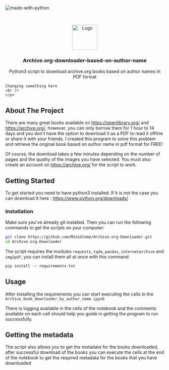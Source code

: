 ![made-with-python](https://img.shields.io/badge/Made%20with-Python3-brightgreen)

<!-- LOGO -->
<br />
<p align="center">
  <img src="https://user-images.githubusercontent.com/54740007/108192715-e5958c80-7114-11eb-8240-e884895bb45f.png" alt="Logo" width="80" height="80">

  <h3 align="center">Archive.org-downloader-based-on-author-name</h3>

  <p align="center">
    Python3 script to download archive.org books based on author names in PDF format

    Changing something here
    <br />
    </p>
</p>


## About The Project

There are many great books available on https://openlibrary.org/ and https://archive.org/, however, you can only borrow them for 1 hour to 14 days and you don't have the option to download it as a PDF to read it offline or share it with your friends. I created this program to solve this problem and retrieve the original book based on author name in pdf format for FREE!

Of course, the download takes a few minutes depending on the number of pages and the quality of the images you have selected. You must also create an account on https://archive.org/ for the script to work.


## Getting Started
To get started you need to have python3 installed. If it is not the case you can download it here : https://www.python.org/downloads/

### Installation
Make sure you've already git installed. Then you can run the following commands to get the scripts on your computer:
   ```sh
   git clone https://github.com/MiniGlome/Archive.org-Downloader.git
   cd Archive.org-Downloader
   ```
The script requires the modules `requests`, `tqdm`, `pandas`, `internetarchive` and `img2pdf`, you can install them all at once with this command:
```sh
pip install -r requirements.txt
```
   
## Usage
After installing the requirements you can start executing the cells in the `Archive_book_downloader_by_author_name.ipynb`

There is logging available in the cells of the notebook and the comments available on each cell should help you guide in getting the program to run successfully.

## Getting the metadata
The script also allows you to get the metadata for the books downloaded, after successful download of the books you can execute the cells at the end of the notebook to get the required metadata for the books that you have downloaded
